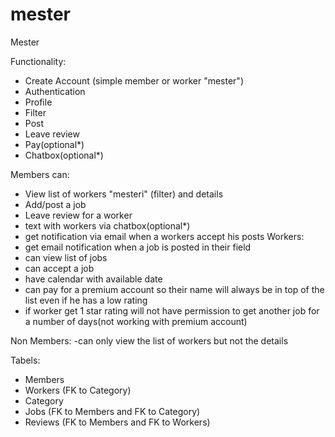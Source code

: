 # mester
Mester 

Functionality: 
- Create Account (simple member or worker "mester")
- Authentication
- Profile
- Filter
- Post
- Leave review
- Pay(optional*)
- Chatbox(optional*)


Members can:
- View list of workers "mesteri" (filter) and details 
- Add/post a job
- Leave review for a worker
- text with workers via chatbox(optional*)
- get notification via email when a workers accept his posts
Workers:
- get email notification when a job is posted in their field
- can view list of jobs
- can accept a job
- have calendar with available date
- can pay for a premium account so their name will always be in top of the list even if he has a low rating
- if worker get 1 star rating will not have permission to get another job for a number of days(not working with premium account)

Non Members:
-can only view the list of workers but not the details


Tabels:
- Members
- Workers (FK to Category)
- Category
- Jobs (FK to Members and FK to Category)
- Reviews (FK to Members and FK to Workers)

